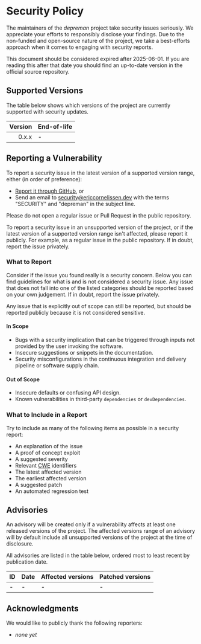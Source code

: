 <!-- SPDX-License-Identifier: CC0-1.0 -->

# Security Policy

The maintainers of the _depreman_ project take security issues seriously. We
appreciate your efforts to responsibly disclose your findings. Due to the
non-funded and open-source nature of the project, we take a best-efforts
approach when it comes to engaging with security reports.

This document should be considered expired after 2025-06-01. If you are
reading this after that date you should find an up-to-date version in the
official source repository.

## Supported Versions

The table below shows which versions of the project are currently supported
with security updates.

| Version | End-of-life |
| ------: | :---------- |
|   0.x.x | -           |

## Reporting a Vulnerability

To report a security issue in the latest version of a supported version range,
either (in order of preference):

- [Report it through GitHub][new github advisory], or
- Send an email to [security@ericcornelissen.dev] with the terms "SECURITY" and
  "depreman" in the subject line.

Please do not open a regular issue or Pull Request in the public repository.

To report a security issue in an unsupported version of the project, or if the
latest version of a supported version range isn't affected, please report it
publicly. For example, as a regular issue in the public repository. If in doubt,
report the issue privately.

[new github advisory]: https://github.com/ericcornelissen/depreman/security/advisories/new
[security@ericcornelissen.dev]: mailto:security@ericcornelissen.dev?subject=SECURITY%20%28depreman%29

### What to Report

Consider if the issue you found really is a security concern. Below you can find
guidelines for what is and is not considered a security issue. Any issue that
does not fall into one of the listed categories should be reported based on your
own judgement. If in doubt, report the issue privately.

Any issue that is explicitly out of scope can still be reported, but should be
reported publicly because it is not considered sensitive.

#### In Scope

- Bugs with a security implication that can be triggered through inputs not
  provided by the user invoking the software.
- Insecure suggestions or snippets in the documentation.
- Security misconfigurations in the continuous integration and delivery pipeline
  or software supply chain.

#### Out of Scope

- Insecure defaults or confusing API design.
- Known vulnerabilities in third-party `dependencies` or `devDependencies`.

### What to Include in a Report

Try to include as many of the following items as possible in a security report:

- An explanation of the issue
- A proof of concept exploit
- A suggested severity
- Relevant [CWE] identifiers
- The latest affected version
- The earliest affected version
- A suggested patch
- An automated regression test

[cwe]: https://cwe.mitre.org/

## Advisories

An advisory will be created only if a vulnerability affects at least one
released versions of the project. The affected versions range of an advisory
will by default include all unsupported versions of the project at the time of
disclosure.

All advisories are listed in the table below, ordered most to least recent by
publication date.

| ID               | Date       | Affected versions | Patched versions |
| :--------------- | :--------- | :---------------- | :--------------- |
| -                | -          | -                 | -                |

## Acknowledgments

We would like to publicly thank the following reporters:

- _none yet_
